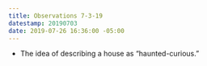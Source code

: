 ```yaml
---
title: Observations 7-3-19
datestamp: 20190703
date: 2019-07-26 16:36:00 -05:00
---
```


- The idea of describing a house as “haunted-curious.”
